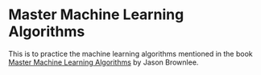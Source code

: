# Master Machine Learning Algorithms

This is to practice the machine learning algorithms mentioned in the book [Master Machine Learning Algorithms](https://machinelearningmastery.com/master-machine-learning-algorithms/) by Jason Brownlee.
